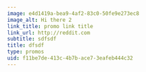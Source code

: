 ```yaml
---
image: e4d1419a-bea9-4af2-83c0-50fe9e273ec8
image_alt: Hi there 2
link_title: promo link title
link_url: http://reddit.com
subtitle: sdfsdf
title: dfsdf
type: promos
uid: f11be7de-413c-4b7b-ace7-3eafeb444c32
---
```

